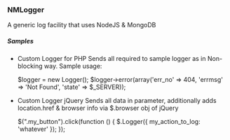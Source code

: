 ### NMLogger
A generic log facility that uses NodeJS & MongoDB


##### Samples

- Custom Logger for PHP
Sends all required to sample logger as in Non-blocking way.
Sample usage:

	$logger = new Logger();
	$logger->error(array('err_no' => 404, 'errmsg' => 'Not Found', 'state' => $_SERVER));


- Custom Logger jQuery
Sends all data in parameter, additionally adds location.href & browser info via $.browser obj of jQuery

    $(".my_button").click(function () {
        $.Logger({ my_action_to_log: 'whatever' });
    });

